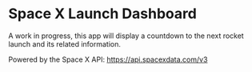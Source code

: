 # Space X Launch Dashboard

A work in progress, this app will display a countdown to the next rocket launch and its related information.

Powered by the Space X API: https://api.spacexdata.com/v3
